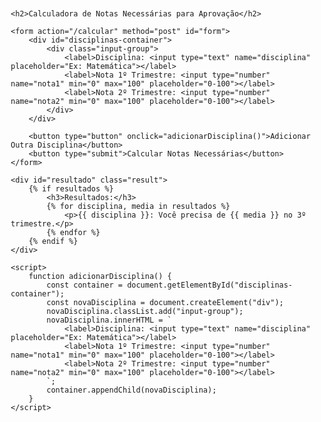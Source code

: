 <!DOCTYPE html>
<html lang="pt-BR">
<head>
    <meta charset="UTF-8">
    <meta name="viewport" content="width=device-width, initial-scale=1.0">
    <title>Calculadora de Notas para Aprovação</title>
    <style>
        body { font-family: Arial, sans-serif; margin: 20px; }
        .input-group { margin-bottom: 15px; }
        .result { margin-top: 20px; }
    </style>
</head>
<body>

    <h2>Calculadora de Notas Necessárias para Aprovação</h2>

    <form action="/calcular" method="post" id="form">
        <div id="disciplinas-container">
            <div class="input-group">
                <label>Disciplina: <input type="text" name="disciplina" placeholder="Ex: Matemática"></label>
                <label>Nota 1º Trimestre: <input type="number" name="nota1" min="0" max="100" placeholder="0-100"></label>
                <label>Nota 2º Trimestre: <input type="number" name="nota2" min="0" max="100" placeholder="0-100"></label>
            </div>
        </div>

        <button type="button" onclick="adicionarDisciplina()">Adicionar Outra Disciplina</button>
        <button type="submit">Calcular Notas Necessárias</button>
    </form>

    <div id="resultado" class="result">
        {% if resultados %}
            <h3>Resultados:</h3>
            {% for disciplina, media in resultados %}
                <p>{{ disciplina }}: Você precisa de {{ media }} no 3º trimestre.</p>
            {% endfor %}
        {% endif %}
    </div>

    <script>
        function adicionarDisciplina() {
            const container = document.getElementById("disciplinas-container");
            const novaDisciplina = document.createElement("div");
            novaDisciplina.classList.add("input-group");
            novaDisciplina.innerHTML = `
                <label>Disciplina: <input type="text" name="disciplina" placeholder="Ex: Matemática"></label>
                <label>Nota 1º Trimestre: <input type="number" name="nota1" min="0" max="100" placeholder="0-100"></label>
                <label>Nota 2º Trimestre: <input type="number" name="nota2" min="0" max="100" placeholder="0-100"></label>
            `;
            container.appendChild(novaDisciplina);
        }
    </script>

</body>
</html>
